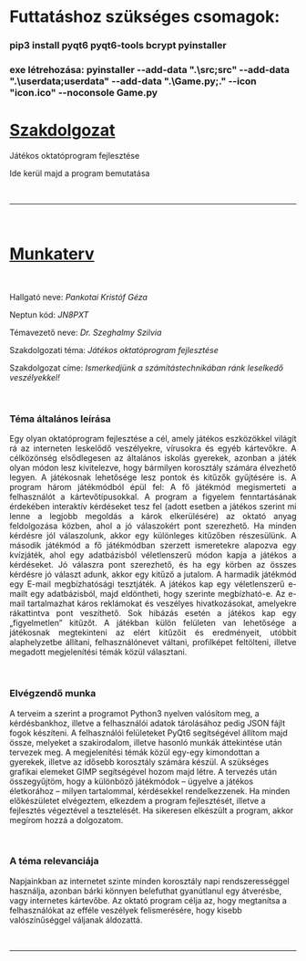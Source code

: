 <div>
    <h1>Futtatáshoz szükséges csomagok:</h1>
    <h3>pip3 install pyqt6 pyqt6-tools bcrypt pyinstaller</h3>
    <h3>exe létrehozása: pyinstaller --add-data ".\src;src" --add-data ".\userdata;userdata" --add-data ".\Game.py;." --icon "icon.ico" --noconsole Game.py</h3>
<div>
    <h1><u>Szakdolgozat</u></h1>
    <p>Játékos oktatóprogram fejlesztése</p>
    <p>Ide kerül majd a program bemutatása</p>
</div>
<br>
<hr>
<br>
<div>
    <h1><u>Munkaterv</u></h1>
</div>
<br>
<div>
    <p>Hallgató neve: <i>Pankotai Kristóf Géza</i></p>
    <p>Neptun kód: <i>JN8PXT</i></p>
    <p>Témavezető neve: <i>Dr. Szeghalmy Szilvia</i></p>
    <p>Szakdolgozati téma: <i>Játékos oktatóprogram fejlesztése</i><p>
    <p>Szakdolgozat címe: <i>Ismerkedjünk a számítástechnikában ránk leselkedő veszélyekkel!</i></p>
</div>
<br>
<div style="text-align: justify;">
    <h3>Téma általános leírása</h3>
    <p>Egy olyan oktatóprogram fejlesztése a cél, amely játékos eszközökkel világít rá az interneten 
    leskelődő veszélyekre, vírusokra és egyéb kártevőkre. A célközönség elsődlegesen az általános 
    iskolás gyerekek, azonban a játék olyan módon lesz kivitelezve, hogy bármilyen korosztály 
    számára élvezhető legyen. A játékosnak lehetősége lesz pontok és kitűzők gyűjtésére is. A 
    program három játékmódból épül fel: 
    A fő játékmód megismerteti a felhasználót a kártevőtípusokkal. A program a figyelem 
    fenntartásának érdekében interaktív kérdéseket tesz fel (adott esetben a játékos szerint mi lenne 
    a legjobb megoldás a károk elkerülésére) az oktató anyag feldolgozása közben, ahol a jó 
    válaszokért pont szerezhető. Ha minden kérdésre jól válaszolunk, akkor egy különleges 
    kitűzőben részesülünk. 
    A második játékmód a fő játékmódban szerzett ismeretekre alapozva egy kvízjáték, ahol egy 
    adatbázisból véletlenszerű módon kapja a játékos a kérdéseket. Jó válaszra pont szerezhető, és 
    ha egy körben az összes kérdésre jó választ adunk, akkor egy kitűző a jutalom. 
    A harmadik játékmód egy E-mail megbízhatósági tesztjáték. A játékos kap egy véletlenszerű 
    e-mailt egy adatbázisból, majd eldöntheti, hogy szerinte megbízható-e. Az e-mail tartalmazhat 
    káros reklámokat és veszélyes hivatkozásokat, amelyekre rákattintva pont veszíthető. Sok 
    hibázás esetén a játékos kap egy „figyelmetlen” kitűzőt. 
    A játékban külön felületen van lehetősége a játékosnak megtekinteni az elért kitűzőit és 
    eredményeit, utóbbit alaphelyzetbe állítani, felhasználónevet váltani, profilképet feltölteni, 
    illetve megadott megjelenítési témák közül választani.</p>
</div>
<br>
<div>
    <h3>Elvégzendő munka</h3>
    <p>A terveim a szerint a programot Python3 nyelven valósítom meg, a kérdésbankhoz, illetve a 
    felhasználói adatok tárolásához pedig JSON fájlt fogok készíteni. A felhasználói felületeket 
    PyQt6 segítségével állítom majd össze, melyeket a szakirodalom, illetve hasonló munkák 
    áttekintése után tervezek meg. A megjelenítési témák közül egy-egy kimondottan a gyerekek, 
    illetve az idősebb korosztály számára készül. A szükséges grafikai elemeket GIMP segítségével 
    hozom majd létre. A tervezés után összegyűjtöm, hogy a különböző játékmódok – ügyelve a 
    játékos életkorához – milyen tartalommal, kérdésekkel rendelkezzenek. Ha minden 
    előkészületet elvégeztem, elkezdem a program fejlesztését, illetve a fejlesztés végeztével a 
    tesztelését. Ha sikeresen elkészült a program, akkor megírom hozzá a dolgozatom.</p>
</div>
<br>
<div>
    <h3>A téma relevanciája</h3>
    <p>Napjainkban az internetet szinte minden korosztály napi rendszerességgel használja, azonban 
    bárki könnyen belefuthat gyanútlanul egy átverésbe, vagy internetes kártevőbe. Az oktató 
    program célja az, hogy megtanítsa a felhasználókat az efféle veszélyek felismerésére, hogy 
    kisebb valószínűséggel váljanak áldozattá.</p>
</div>
<br>
<hr>